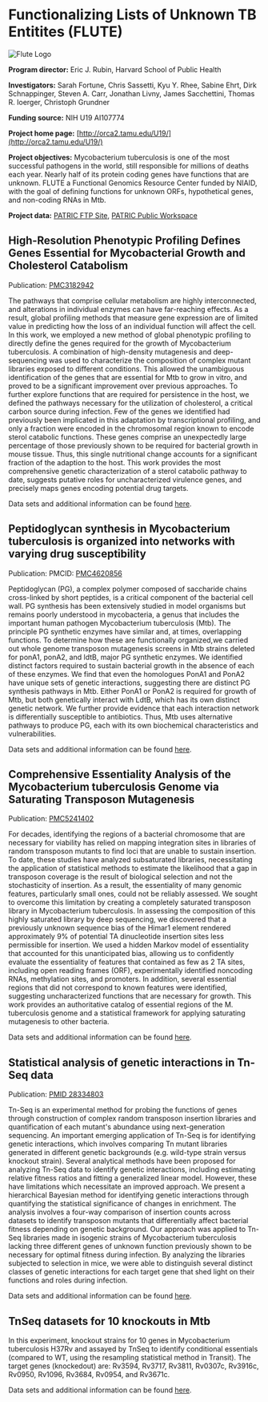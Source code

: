 
# Functionalizing Lists of Unknown TB Entitites (FLUTE)

![Flute Logo](https://www.patricbrc.org/public/patric/images/FLUTE_logo_blue.png)

**Program director:** Eric J. Rubin, Harvard School of Public Health

**Investigators:** Sarah Fortune, Chris Sassetti, Kyu Y. Rhee, Sabine Ehrt, Dirk Schnappinger, Steven A. Carr, Jonathan Livny, James Sacchettini, Thomas R. Ioerger, Christoph Grundner

**Funding source:** NIH U19 AI107774

**Project home page:** [http://orca2.tamu.edu/U19/](http://orca2.tamu.edu/U19/)

**Project objectives:** Mycobacterium tuberculosis is one of the most successful pathogens in the world, still responsible for millions of deaths each year. Nearly half of its protein coding genes have functions that are unknown. FLUTE a Functional Genomics Resource Center funded by NIAID, with the goal of defining functions for unknown ORFs, hypothetical genes, and non-coding RNAs in Mtb.

**Project data:** [PATRIC FTP Site](ftp://ftp.patricbrc.org/BRC_Mirrors/FLUTE/), [PATRIC Public Workspace](https://www.patricbrc.org/workspace/PATRIC@patricbrc.org/home/Special%20Collections/NIAID%20Functional%20Genomics%20Centers/FLUTE%20-%20Functionalizing%20Lists%20of%20Unknown%20TB%20Entities)

## High-Resolution Phenotypic Profiling Defines Genes Essential for Mycobacterial Growth and Cholesterol Catabolism

Publication: [PMC3182942](http://www.ncbi.nlm.nih.gov/pmc/articles/PMC3182942/)

The pathways that comprise cellular metabolism are highly interconnected, and alterations in individual enzymes can have far-reaching effects. As a result, global profiling methods that measure gene expression are of limited value in predicting how the loss of an individual function will affect the cell. In this work, we employed a new method of global phenotypic profiling to directly define the genes required for the growth of Mycobacterium tuberculosis. A combination of high-density mutagenesis and deep-sequencing was used to characterize the composition of complex mutant libraries exposed to different conditions. This allowed the unambiguous identification of the genes that are essential for Mtb to grow in vitro, and proved to be a significant improvement over previous approaches. To further explore functions that are required for persistence in the host, we defined the pathways necessary for the utilization of cholesterol, a critical carbon source during infection. Few of the genes we identified had previously been implicated in this adaptation by transcriptional profiling, and only a fraction were encoded in the chromosomal region known to encode sterol catabolic functions. These genes comprise an unexpectedly large percentage of those previously shown to be required for bacterial growth in mouse tissue. Thus, this single nutritional change accounts for a significant fraction of the adaption to the host. This work provides the most comprehensive genetic characterization of a sterol catabolic pathway to date, suggests putative roles for uncharacterized virulence genes, and precisely maps genes encoding potential drug targets.

Data sets and additional information can be found [here](https://www.patricbrc.org/webpage/website/data_collections/content/flute-experiment-1.html).

## Peptidoglycan synthesis in Mycobacterium tuberculosis is organized into networks with varying drug susceptibility

Publication: PMCID: [PMC4620856](http://www.ncbi.nlm.nih.gov/pmc/articles/PMC4620856/)

Peptidoglycan (PG), a complex polymer composed of saccharide chains cross-linked by short peptides, is a critical component of the bacterial cell wall. PG synthesis has been extensively studied in model organisms but remains poorly understood in mycobacteria, a genus that includes the important human pathogen Mycobacterium tuberculosis (Mtb). The principle PG synthetic enzymes have similar and, at times, overlapping functions. To determine how these are functionally organized,we carried out whole genome transposon mutagenesis screens in Mtb strains deleted for ponA1, ponA2, and ldtB, major PG synthetic enzymes. We identified distinct factors required to sustain bacterial growth in the absence of each of these enzymes. We find that even the homologues PonA1 and PonA2 have unique sets of genetic interactions, suggesting there are distinct PG synthesis pathways in Mtb. Either PonA1 or PonA2 is required for growth of Mtb, but both genetically interact with LdtB, which has its own distinct genetic network. We further provide evidence that each interaction network is differentially susceptible to antibiotics. Thus, Mtb uses alternative pathways to produce PG, each with its own biochemical characteristics and vulnerabilities.

Data sets and additional information can be found [here](https://www.patricbrc.org/webpage/website/data_collections/content/flute-experiment-2.html).

## Comprehensive Essentiality Analysis of the Mycobacterium tuberculosis Genome via Saturating Transposon Mutagenesis

Publication: [PMC5241402](https://www.ncbi.nlm.nih.gov/pmc/articles/PMC5241402/)

For decades, identifying the regions of a bacterial chromosome that are necessary for viability has relied on mapping integration sites in libraries of random transposon mutants to find loci that are unable to sustain insertion. To date, these studies have analyzed subsaturated libraries, necessitating the application of statistical methods to estimate the likelihood that a gap in transposon coverage is the result of biological selection and not the stochasticity of insertion. As a result, the essentiality of many genomic features, particularly small ones, could not be reliably assessed. We sought to overcome this limitation by creating a completely saturated transposon library in Mycobacterium tuberculosis. In assessing the composition of this highly saturated library by deep sequencing, we discovered that a previously unknown sequence bias of the Himar1 element rendered approximately 9% of potential TA dinucleotide insertion sites less permissible for insertion. We used a hidden Markov model of essentiality that accounted for this unanticipated bias, allowing us to confidently evaluate the essentiality of features that contained as few as 2 TA sites, including open reading frames (ORF), experimentally identified noncoding RNAs, methylation sites, and promoters. In addition, several essential regions that did not correspond to known features were identified, suggesting uncharacterized functions that are necessary for growth. This work provides an authoritative catalog of essential regions of the M. tuberculosis genome and a statistical framework for applying saturating mutagenesis to other bacteria.

Data sets and additional information can be found [here](https://www.patricbrc.org/webpage/website/data_collections/content/flute-experiment-3.html).

## Statistical analysis of genetic interactions in Tn-Seq data

Publication: [PMID 28334803](https://www.ncbi.nlm.nih.gov/pubmed/28334803)

Tn-Seq is an experimental method for probing the functions of genes through construction of complex random transposon insertion libraries and quantification of each mutant's abundance using next-generation sequencing. An important emerging application of Tn-Seq is for identifying genetic interactions, which involves comparing Tn mutant libraries generated in different genetic backgrounds (e.g. wild-type strain versus knockout strain). Several analytical methods have been proposed for analyzing Tn-Seq data to identify genetic interactions, including estimating relative fitness ratios and fitting a generalized linear model. However, these have limitations which necessitate an improved approach. We present a hierarchical Bayesian method for identifying genetic interactions through quantifying the statistical significance of changes in enrichment. The analysis involves a four-way comparison of insertion counts across datasets to identify transposon mutants that differentially affect bacterial fitness depending on genetic background. Our approach was applied to Tn-Seq libraries made in isogenic strains of Mycobacterium tuberculosis lacking three different genes of unknown function previously shown to be necessary for optimal fitness during infection. By analyzing the libraries subjected to selection in mice, we were able to distinguish several distinct classes of genetic interactions for each target gene that shed light on their functions and roles during infection.

Data sets and additional information can be found [here](https://www.patricbrc.org/webpage/website/data_collections/content/flute-experiment-4.html).

## TnSeq datasets for 10 knockouts in Mtb

In this experiment, knockout strains for 10 genes in Mycobacterium tuberculosis H37Rv and assayed by TnSeq to identify conditional essentials (compared to WT, using the resampling statistical method in Transit). The target genes (knockedout) are: Rv3594, Rv3717, Rv3811, Rv0307c, Rv3916c, Rv0950, Rv1096, Rv3684, Rv0954, and Rv3671c.

Data sets and additional information can be found [here](https://www.patricbrc.org/webpage/website/data_collections/content/flute-experiment-5.html).
